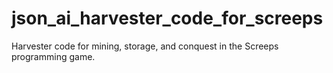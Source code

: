# json_ai_harvester_code_for_screeps
Harvester code for mining, storage, and conquest in the Screeps programming game.
